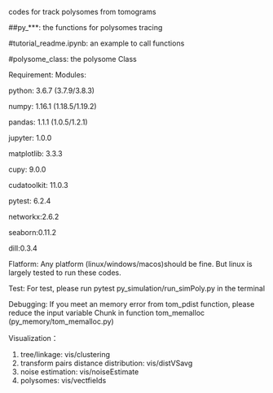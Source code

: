 codes for track polysomes from tomograms

##py_***: the functions for polysomes tracing

#tutorial_readme.ipynb: an example to call functions

#polysome_class: the polysome Class

Requirement:
Modules:

python: 3.6.7 (3.7.9/3.8.3)

numpy: 1.16.1 (1.18.5/1.19.2)

pandas: 1.1.1 (1.0.5/1.2.1)

jupyter: 1.0.0

matplotlib: 3.3.3

cupy: 9.0.0

cudatoolkit: 11.0.3 

pytest: 6.2.4

networkx:2.6.2

seaborn:0.11.2

dill:0.3.4

Flatform:
Any platform (linux/windows/macos)should be fine. But linux is largely tested to run these codes.

Test:
For test, please run pytest py_simulation/run_simPoly.py in the terminal 

Debugging:
If you meet an memory error from tom_pdist function, please reduce the input variable Chunk in function tom_memalloc (py_memory/tom_memalloc.py)

Visualization：
1. tree/linkage:  vis/clustering
2. transform pairs distance distribution: vis/distVSavg
3. noise estimation: vis/noiseEstimate
4. polysomes: vis/vectfields

